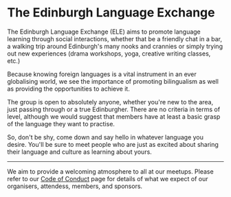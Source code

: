# The Edinburgh Language Exchange

The Edinburgh Language Exchange (ELE) aims to promote language learning through social interactions, whether that be a friendly chat in a bar, a walking trip around Edinburgh's many nooks and crannies or simply trying out new experiences (drama workshops, yoga, creative writing classes, etc.)

Because knowing foreign languages is a vital instrument in an ever globalising world, we see the importance of promoting bilingualism as well as providing the opportunities to achieve it.

The group is open to absolutely anyone, whether you're new to the area, just passing through or a true Edinburgher. There are no criteria in terms of level, although we would suggest that members have at least a basic grasp of the language they want to practise.

So, don't be shy, come down and say hello in whatever language you desire. You'll be sure to meet people who are just as excited about sharing their language and culture as learning about yours.

---

We aim to provide a welcoming atmosphere to all at our meetups. Please refer to our [Code of Conduct](/code-of-conduct.md) page for details of what we expect of our organisers, attendess, members, and sponsors.
